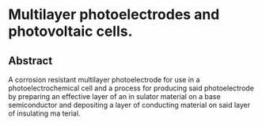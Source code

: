 # Multilayer photoelectrodes and photovoltaic cells.

## Abstract
A corrosion resistant multilayer photoelectrode for use in a photoelectrochemical cell and a process for producing said photoelectrode by preparing an effective layer of an in sulator material on a base semiconductor and depositing a layer of conducting material on said layer of insulating ma terial.